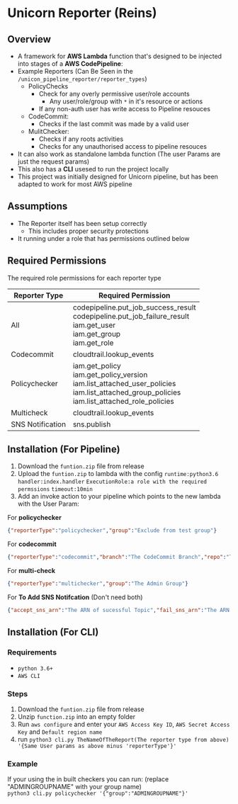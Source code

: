 # Unicorn Reporter (Reins)
## Overview
- A framework for **AWS Lambda** function that's designed to be injected into stages of a **AWS CodePipeline**:
- Example Reporters (Can Be Seen in the `/unicon_pipeline_reporter/reporter_types`)
	- PolicyChecks
		-  Check for any overly permissive user/role accounts
			- Any user/role/group with `*` in it's resource or actions
		- If any non-auth user has write access to Pipeline resouces
	- CodeCommit:
		- Checks if the last commit was made by a valid user
	- MulitChecker:
		- Checks if any roots activities 
		- Checks for any unauthorised access to pipeline resouces
- It can also work as standalone lambda function (The user Params are just the request params)
- This also has a **CLI** usesed to run the project locally 
- This project was initially designed for Unicorn pipeline, but has been adapted to work for most AWS pipeline 

## Assumptions

 - The Reporter itself has been setup correctly 
	 - This includes proper security protections
 - It running under a role that has permissions outlined below 


## Required Permissions
The required role permissions for each reporter type


| Reporter Type|Required Permission |
|--------------|--------------------|
| All | codepipeline.put_job_success_result <br>codepipeline.put_job_failure_result <br> iam.get_user<br>iam.get_group<br>iam.get_role|
| Codecommit | cloudtrail.lookup_events |
| Policychecker | iam.get_policy<br>iam.get_policy_version<br>iam.list_attached_user_policies<br>iam.list_attached_group_policies<br>iam.list_attached_role_policies |
| Multicheck | cloudtrail.lookup_events
SNS Notification | sns.publish

## Installation (For Pipeline)

 1. Download the `funtion.zip` file from release
 2. Upload  the `funtion.zip` to lambda with the config `runtime:python3.6` `handler:index.handler` `ExecutionRole:a role with the required permssions` `timeout:10min`
 3. Add an invoke action to your pipeline which points to the new lambda with the User Param:

For **policychecker**
```json
{"reporterType":"policychecker","group":"Exclude from test group"}
```
For **codecommit**
```json
{"reporterType":"codecommit","branch":"The CodeCommit Branch","repo":"The CodeCommit Repo","group":"The Allowed Commit Group"}
```
For **multi-check**
```json
{"reporterType":"multichecker","group":"The Admin Group"}
```
For **To Add SNS Notifcation** (Don't need both)
```json
{"accept_sns_arn":"The ARN of sucessful Topic","fail_sns_arn":"The ARN of fail Topic"}
```

## Installation (For CLI)
### Requirements
- `python 3.6+`
- `AWS CLI`

### Steps
 1. Download the `funtion.zip` file from release
 2. Unzip `function.zip` into an empty folder
 3. Run `aws configure` and enter your `AWS Access Key ID`, `AWS Secret Access Key` and `Default region name`
 4. run `python3 cli.py TheNameOfTheReport(The reporter type from above) '{Same User params as above minus 'reporterType'}'`
 
 ### Example
 If your using the in built checkers you can run: (replace "ADMINGROUPNAME" with your group name)<br>
 ```python3 cli.py policychecker '{"group":"ADMINGROUPNAME"}'```
 
 
